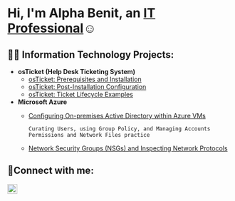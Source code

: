 <h1>Hi, I'm Alpha Benit, an <a href="https://www.linkedin.com/in/alpha-benit-ngongo-b6b03044/">IT Professional</a>☺</h1>

<h2>👨‍💻 Information Technology Projects:</h2>

- <b>osTicket (Help Desk Ticketing System)</b>
  - [osTicket: Prerequisites and Installation](https://github.com/ashotshe/osticket-prereqs)
  - [osTicket: Post-Installation Configuration](https://github.com/ashotshe/post-install-config)
  - [osTicket: Ticket Lifecycle Examples](https://github.com/ashotshe/osTicket---Ticket-Lifecycle)
- <b>Microsoft Azure</b>
  - [Configuring On-premises Active Directory within Azure VMs](https://github.com/ashotshe/configure-ad)
    
        Curating Users, using Group Policy, and Managing Accounts
        Permissions and Network Files practice
  - [Network Security Groups (NSGs) and Inspecting Network Protocols](https://github.com/ashotshe/azure-network-protocols)

<h2>🤳Connect with me:</h2>

[<img align="left" alt="Josh | LinkedIn" width="22px" src="https://cdn.jsdelivr.net/npm/simple-icons@v3/icons/linkedin.svg" />][linkedin]


[linkedin]: https://www.linkedin.com/in/alpha-benit-ngongo-b6b03044/
